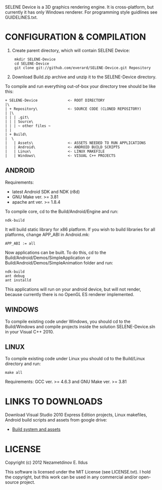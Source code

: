 SELENE Device is a 3D graphics rendering engine. It is cross-platform, but currently it has only Windows renderer. For programming style guidlines see GUIDELINES.txt.

CONFIGURATION & COMPILATION
===========================

1. Create parent directory, which will contain SELENE Device:

        mkdir SELENE-Device
        cd SELENE-Device
        git clone git://github.com/everard/SELENE-Device.git Repository

2. Download Build.zip archive and unzip it to the SELENE-Device directory.

To compile and run everything out-of-box your directory tree should be like this:

    + SELENE-Device              <- ROOT DIRECTORY
    |\
    | + Repository\              <- SOURCE CODE (CLONED REPOSITORY)
    | |\
    | | | .git\
    | | | Source\
    | | | ~ other files ~
    | |
    | + Build\
    |  \
    |   | Assets\                <- ASSETS NEEDED TO RUN APPLICATIONS
    |   | Android\               <- ANDROID BUILD SCRIPTS
    |   | Linux\                 <- LINUX MAKEFILE
    |   | Windows\               <- VISUAL C++ PROJECTS

ANDROID
-------
Requirements:
* latest Android SDK and NDK (r8d)
* GNU Make ver. >= 3.81
* apache ant ver. >= 1.8.4

To compile core, cd to the Build/Android/Engine and run:

    ndk-build

It will build static library for x86 platform. If you wish to build libraries for all platforms, change APP_ABI in Android.mk:

    APP_ABI := all

Now applications can be built. To do this, cd to the Build/Android/Demos/SimpleApplication or Build/Android/Demos/SimpleAnimation folder and run:

    ndk-build
    ant debug
    ant installd

This applications will run on your android device, but will not render, because currently there is no OpenGL ES renderer implemented.

WINDOWS
-------

To compile existing code under Windows, you should cd to the Build/Windows and compile projects inside the solution SELENE-Device.sln in your Visual C++ 2010.

LINUX
-----

To compile existing code under Linux you should cd to the Build/Linux directory and run:

    make all

Requirements: GCC ver. >= 4.6.3 and GNU Make ver. >= 3.81

LINKS TO DOWNLOADS
==================
Download Visual Studio 2010 Express Edition projects, Linux makefiles, Android build scripts and assets from google drive:
* [Build system and assets](https://docs.google.com/file/d/0Byy41LxMuTKUd2xBelJtMlY2eFU/edit)

LICENSE
=======
Copyright (c) 2012 Nezametdinov E. Ildus

This software is licensed under the MIT License (see LICENSE.txt). I hold the copyright, but this work can be used in any commercial and/or open-source project.
